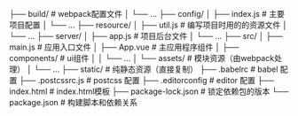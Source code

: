 ├── build/                      # webpack配置文件
│   └── ...
├── config/
│   ├── index.js                # 主要项目配置
│   └── ...
├── resource/
│   ├── util.js                # 编写项目时用的的资源文件
│   └── ...
├── server/
│   ├── app.js                # 项目后台文件
│   └── ...
├── src/
│   ├── main.js                 # 应用入口文件
│   ├── App.vue                 # 主应用程序组件
│   ├── components/             # ui组件
│   │   └── ...
│   └── assets/                 # 模块资源（由webpack处理）
│       └── ...
├── static/                     # 纯静态资源（直接复制）
├── .babelrc                    # babel 配置
├── .postcssrc.js               # postcss 配置
├── .editorconfig               # editor 配置
├── index.html                  # index.html模板
├── package-lock.json       # 锁定依赖包的版本
└── package.json                # 构建脚本和依赖关系
